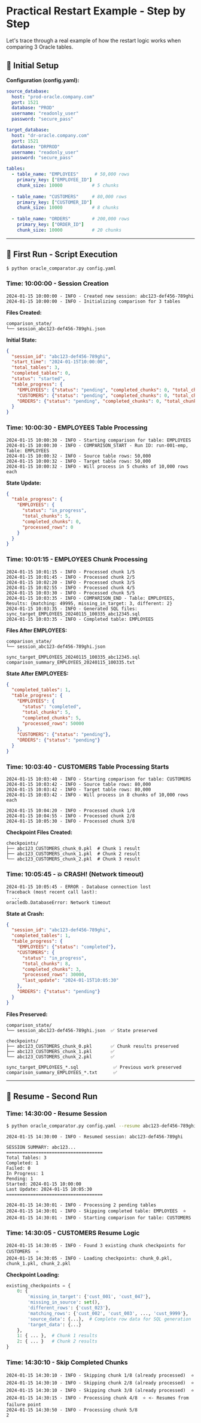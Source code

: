 # Practical Restart Example - Step by Step

Let's trace through a real example of how the restart logic works when comparing 3 Oracle tables.

## 🏁 Initial Setup

**Configuration (config.yaml):**
```yaml
source_database:
  host: "prod-oracle.company.com"
  port: 1521
  database: "PROD"
  username: "readonly_user"
  password: "secure_pass"

target_database:
  host: "dr-oracle.company.com" 
  port: 1521
  database: "DRPROD"
  username: "readonly_user"
  password: "secure_pass"

tables:
  - table_name: "EMPLOYEES"      # 50,000 rows
    primary_key: ["EMPLOYEE_ID"]
    chunk_size: 10000           # 5 chunks
    
  - table_name: "CUSTOMERS"     # 80,000 rows  
    primary_key: ["CUSTOMER_ID"]
    chunk_size: 10000           # 8 chunks
    
  - table_name: "ORDERS"        # 200,000 rows
    primary_key: ["ORDER_ID"] 
    chunk_size: 10000           # 20 chunks
```

---

## 🚀 First Run - Script Execution

```bash
$ python oracle_comparator.py config.yaml
```

### Time: 10:00:00 - Session Creation
```
2024-01-15 10:00:00 - INFO - Created new session: abc123-def456-789ghi
2024-01-15 10:00:00 - INFO - Initializing comparison for 3 tables
```

**Files Created:**
```
comparison_state/
└── session_abc123-def456-789ghi.json
```

**Initial State:**
```json
{
  "session_id": "abc123-def456-789ghi",
  "start_time": "2024-01-15T10:00:00",
  "total_tables": 3,
  "completed_tables": 0,
  "status": "started",
  "table_progress": {
    "EMPLOYEES": {"status": "pending", "completed_chunks": 0, "total_chunks": 0},
    "CUSTOMERS": {"status": "pending", "completed_chunks": 0, "total_chunks": 0},
    "ORDERS": {"status": "pending", "completed_chunks": 0, "total_chunks": 0}
  }
}
```

### Time: 10:00:30 - EMPLOYEES Table Processing
```
2024-01-15 10:00:30 - INFO - Starting comparison for table: EMPLOYEES
2024-01-15 10:00:30 - INFO - COMPARISON_START - Run ID: run-001-emp, Table: EMPLOYEES
2024-01-15 10:00:32 - INFO - Source table rows: 50,000
2024-01-15 10:00:32 - INFO - Target table rows: 50,000
2024-01-15 10:00:32 - INFO - Will process in 5 chunks of 10,000 rows each
```

**State Update:**
```json
{
  "table_progress": {
    "EMPLOYEES": {
      "status": "in_progress",
      "total_chunks": 5,
      "completed_chunks": 0,
      "processed_rows": 0
    }
  }
}
```

### Time: 10:01:15 - EMPLOYEES Chunk Processing
```
2024-01-15 10:01:15 - INFO - Processed chunk 1/5
2024-01-15 10:01:45 - INFO - Processed chunk 2/5
2024-01-15 10:02:20 - INFO - Processed chunk 3/5
2024-01-15 10:02:55 - INFO - Processed chunk 4/5
2024-01-15 10:03:30 - INFO - Processed chunk 5/5
2024-01-15 10:03:35 - INFO - COMPARISON_END - Table: EMPLOYEES, Results: {matching: 49995, missing_in_target: 3, different: 2}
2024-01-15 10:03:35 - INFO - Generated SQL files: sync_target_EMPLOYEES_20240115_100335_abc12345.sql
2024-01-15 10:03:35 - INFO - Completed table: EMPLOYEES
```

**Files After EMPLOYEES:**
```
comparison_state/
└── session_abc123-def456-789ghi.json

sync_target_EMPLOYEES_20240115_100335_abc12345.sql
comparison_summary_EMPLOYEES_20240115_100335.txt
```

**State After EMPLOYEES:**
```json
{
  "completed_tables": 1,
  "table_progress": {
    "EMPLOYEES": {
      "status": "completed",
      "total_chunks": 5,
      "completed_chunks": 5,
      "processed_rows": 50000
    },
    "CUSTOMERS": {"status": "pending"},
    "ORDERS": {"status": "pending"}
  }
}
```

### Time: 10:03:40 - CUSTOMERS Table Processing Starts
```
2024-01-15 10:03:40 - INFO - Starting comparison for table: CUSTOMERS
2024-01-15 10:03:42 - INFO - Source table rows: 80,000
2024-01-15 10:03:42 - INFO - Target table rows: 80,000
2024-01-15 10:03:42 - INFO - Will process in 8 chunks of 10,000 rows each
```

```
2024-01-15 10:04:20 - INFO - Processed chunk 1/8
2024-01-15 10:04:55 - INFO - Processed chunk 2/8
2024-01-15 10:05:30 - INFO - Processed chunk 3/8
```

**Checkpoint Files Created:**
```
checkpoints/
├── abc123_CUSTOMERS_chunk_0.pkl  # Chunk 1 result
├── abc123_CUSTOMERS_chunk_1.pkl  # Chunk 2 result  
└── abc123_CUSTOMERS_chunk_2.pkl  # Chunk 3 result
```

### Time: 10:05:45 - 💥 CRASH! (Network timeout)
```
2024-01-15 10:05:45 - ERROR - Database connection lost
Traceback (most recent call last):
  ...
oracledb.DatabaseError: Network timeout
```

**State at Crash:**
```json
{
  "session_id": "abc123-def456-789ghi", 
  "completed_tables": 1,
  "table_progress": {
    "EMPLOYEES": {"status": "completed"},
    "CUSTOMERS": {
      "status": "in_progress",
      "total_chunks": 8,
      "completed_chunks": 3,
      "processed_rows": 30000,
      "last_update": "2024-01-15T10:05:30"
    },
    "ORDERS": {"status": "pending"}
  }
}
```

**Files Preserved:**
```
comparison_state/
└── session_abc123-def456-789ghi.json  ✅ State preserved

checkpoints/
├── abc123_CUSTOMERS_chunk_0.pkl       ✅ Chunk results preserved
├── abc123_CUSTOMERS_chunk_1.pkl       ✅
└── abc123_CUSTOMERS_chunk_2.pkl       ✅

sync_target_EMPLOYEES_*.sql             ✅ Previous work preserved
comparison_summary_EMPLOYEES_*.txt      ✅
```

---

## 🔄 Resume - Second Run

### Time: 14:30:00 - Resume Session
```bash
$ python oracle_comparator.py config.yaml --resume abc123-def456-789ghi
```

```
2024-01-15 14:30:00 - INFO - Resumed session: abc123-def456-789ghi

SESSION SUMMARY: abc123...
====================================
Total Tables: 3
Completed: 1
Failed: 0  
In Progress: 1
Pending: 1
Started: 2024-01-15 10:00:00
Last Update: 2024-01-15 10:05:30
====================================

2024-01-15 14:30:01 - INFO - Processing 2 pending tables
2024-01-15 14:30:01 - INFO - Skipping completed table: EMPLOYEES  ⭐
2024-01-15 14:30:01 - INFO - Starting comparison for table: CUSTOMERS
```

### Time: 14:30:05 - CUSTOMERS Resume Logic
```
2024-01-15 14:30:05 - INFO - Found 3 existing chunk checkpoints for CUSTOMERS  ⭐
2024-01-15 14:30:05 - INFO - Loading checkpoints: chunk_0.pkl, chunk_1.pkl, chunk_2.pkl
```

**Checkpoint Loading:**
```python
existing_checkpoints = {
    0: {
        'missing_in_target': {'cust_001', 'cust_047'},
        'missing_in_source': set(),
        'different_rows': {'cust_023'},
        'matching_rows': {'cust_002', 'cust_003', ..., 'cust_9999'},
        'source_data': {...},  # Complete row data for SQL generation
        'target_data': {...}
    },
    1: { ... },  # Chunk 1 results
    2: { ... }   # Chunk 2 results
}
```

### Time: 14:30:10 - Skip Completed Chunks
```
2024-01-15 14:30:10 - INFO - Skipping chunk 1/8 (already processed)  ⭐
2024-01-15 14:30:10 - INFO - Skipping chunk 2/8 (already processed)  ⭐  
2024-01-15 14:30:10 - INFO - Skipping chunk 3/8 (already processed)  ⭐
2024-01-15 14:30:15 - INFO - Processing chunk 4/8  ⭐ <- Resumes from failure point
2024-01-15 14:30:50 - INFO - Processing chunk 5/8
2